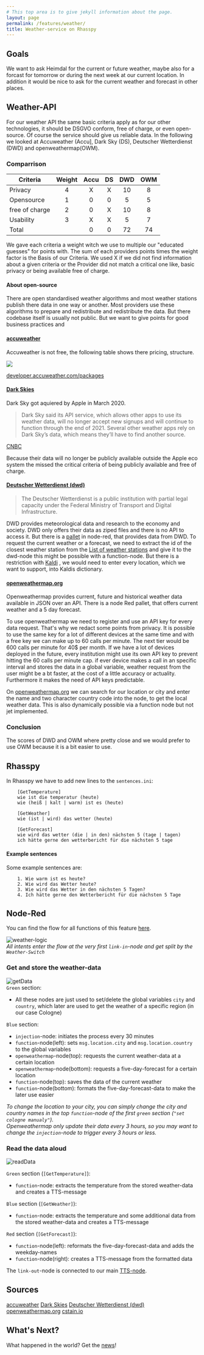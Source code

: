 ```yaml
---
# This top area is to give jekyll information about the page.
layout: page
permalink: /features/weather/
title: Weather-service on Rhasspy
---
```


## Goals

We want to ask Heimdal for the current or future weather, maybe also for a forcast for tomorrow or during the next week 
at our current location. In addition it would be nice to ask for the current weather and forecast in other places.

## Weather-API
For our weather API the same basic criteria apply as for our other technologies, it should be DSGVO conform, free of charge,
or even open-source. Of course the service should give us reliable data. In the following we looked at Accuweather (Accu], Dark Sky (DS),
Deutscher Wetterdienst (DWD) and openweathermap(OWM).

### Comparrison

| Criteria      |Weight | Accu  | DS    | DWD   | OWM   |
|---------------|:-----:|:-----:|:-----:|:-----:|:-----:|       
| Privacy       | 4     | X     | X     | 10    | 8     |
| Opensource    | 1     | 0     | 0     | 5     | 5     |
| free of charge| 2     | 0     | X     | 10    | 8     |
| Usability     | 3     | X     | X     | 5     | 7     |
| Total         |       | 0     | 0     | 72    | 74    |

We gave each criteria a weight witch we use to multiple our "educated guesses" for points with. The sum of each providers
points times the weight factor is the Basis of our Criteria. We used X if we did not find information about a given criteria
or the Provider did not match a critical one like, basic privacy or being available free of charge.

#### About open-source

There are open standardised weather algorithms and most weather stations publish there data in one way or another. Most 
providers use these algorithms to prepare and redistribute and redistribute the data. But there codebase itself is usually not 
public. But we want to give points for good business practices and  

#### [accuweather](https://www.accuweather.com/)

Accuweather is not free, the following table shows there pricing, structure.

![](./../../assets/accuweather-pricing.png)

[developer.accuweather.com/packages](https://developer.accuweather.com/packages)

#### [Dark Skies](https://darksky.net)

Dark Sky got aquiered by Apple in March 2020.

> Dark Sky said its API service, which allows other apps to use its weather data, will no longer accept new signups and 
> will continue to function through the end of 2021. Several other weather apps rely on Dark Sky’s data, which means 
> they’ll have to find another source.

[CNBC](https://www.cnbc.com/2020/03/31/apple-buys-popular-weather-app-dark-sky.html)

Because their data will no longer be publicly available outside the Apple eco system the missed the critical criteria of
being publicly available and free of charge.

#### [Deutscher Wetterdienst (dwd)](https://www.dwd.de/DE/derdwd/derdwd_node.html)

> The Deutscher Wetterdienst is a public institution with partial legal capacity under the Federal Ministry of Transport
> and Digital Infrastructure.

DWD provides meteorological data and research to the economy and society.
DWD only offers their data as ziped files and there is no API to access it. But there is a
[pallet](https://flows.nodered.org/node/node-red-contrib-dwd-local-weather) in node-red, that provides
data from DWD. To request the current weather or a forecast, we need to extract the id of the closest weather station from
the [List of weather stations](https://www.dwd.de/DE/leistungen/met_verfahren_mosmix/mosmix_stationskatalog.cfg?view=nasPublication&nn=16102)
and give it to the dwd-node this might be possible with a function-node. But there is a restriction with 
[Kaldi](../tech-stack/kaldi.md)
, we would need to enter every location, which we want to support, into Kaldis dictionary.

#### [openweathermap.org](https://openweathermap.org/)

Openweathermap provides current, future and historical weather data available in JSON over an API. There is a node Red
pallet, that offers current weather and a 5 day forecast.

To use openweathermap we need to register and use an API key for every data request. That's why we redact some points from
privacy. It is possible to use the same key for a lot of different devices at the same time and with a free key we can
 make up to 60 calls per minute. The next tier would be 600 calls per minute for 40$ per month. If we have a lot of devices
 deployed in the future, every institution might use its own API key to prevent hitting the 60 calls per minute cap.
 if ever device makes a call in an specific interval and stores the data in a global variable, weather request from the
 user might be a bt faster, at the cost of a little accuracy or actuality. Furthermore it makes the need of API keys
 predictable.

On [openweathermap.org](https://openweathermap.org/find?q=) we can search for our location or city and enter the name and
two character country code into the node, to get the local weather data. This is also dynamically possible via a function node
but not jet implemented.

### Conclusion

The scores of DWD and OWM where pretty close and we would prefer to use OWM because it is a bit easier to use.





## Rhasspy
In Rhasspy we have to add new lines to the `sentences.ini`:
```textmate
    [GetTemperature]
    wie ist die temperatur (heute)
    wie (heiß | kalt | warm) ist es (heute)
    
    [GetWeather]
    wie (ist | wird) das wetter (heute)
    
    [GetForecast]
    wie wird das wetter (die | in den) nächsten 5 (tage | tagen)
    ich hätte gerne den wetterbericht für die nächsten 5 tage
```

#### Example sentences
Some example sentences are:
```textmate
    1. Wie warm ist es heute?
    2. Wie wird das Wetter heute?
    3. Wie wird das Wetter in den nächsten 5 Tagen?
    4. Ich hätte gerne den Wetterbericht für die nächsten 5 Tage
```
## Node-Red

You can find the flow for all functions of this feature [here](https://github.com/th-koeln-intia/ip-sprachassistent-team2/blob/master/node-red/weather.json).  

![weather-logic](../../assets/Node-Red/Epics/Weather/Weather.png)  
*All intents enter the flow at the very first `link-in`-node and get split by the `Weather-Switch`*

### Get and store the weather-data
![getData](../../assets/Node-Red/Epics/Weather/getData.png)  
`Green` section:  
- All these nodes are just used to set/delete the global variables `city` and `country`, which later are used to get the weather of a specific region (in our case Cologne)  
  
`Blue` section:
- `injection`-node: initiates the process every 30 minutes
- `function`-node(left): sets `msg.location.city` and `msg.location.country` to the global variables
- `openweathermap`-node(top): requests the current weather-data at a certain location
- `openweathermap`-node(bottom): requests a five-day-forecast for a certain location
- `function`-node(top): saves the data of the current weather 
- `function`-node(bottom): formats the five-day-forecast-data to make the later use easier

*To change the location to your city, you can simply change the city and country names in the top `function`-node of the first `green` section (`"set cologne manualy"`).  
Openweathermap only update their data every 3 hours, so you may want to change the `injection`-node to trigger every 3 hours or less.*

### Read the data aloud
![readData](../../assets/Node-Red/Epics/Weather/readData.png)  

`Green` section (`[GetTemperature]`):
-  `function`-node: extracts the temperature from the stored weather-data and creates a TTS-message

`Blue` section (`[GetWeather]`):  
-  `function`-node: extracts the temperature and some additional data from the stored weather-data and creates a TTS-message 

`Red` section (`[GetForecast]`):
- `function`-node(left): reformats the five-day-forecast-data and adds the weekday-names
- `function`-node(right): creates a TTS-message from the formatted data

The `link-out`-node is connected to our main [TTS-node](./../tech-stack/hermesmqtt.md#tts).

## Sources
[accuweather](https://www.accuweather.com/)
[Dark Skies](https://darksky.net)
[Deutscher Wetterdienst (dwd)](https://www.dwd.de/DE/derdwd/derdwd_node.html)
[openweathermap.org](https://openweathermap.org/)
[cstain.io](https://cstan.io/?p=12097&lang=en)

## What's Next?

What happened in the world?
Get the [news](./not-required/news.md)!